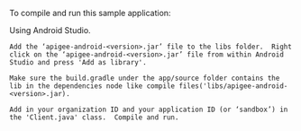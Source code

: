 To compile and run this sample application:

Using Android Studio.

    Add the ‘apigee-android-<version>.jar’ file to the libs folder.  Right click on the ‘apigee-android-<version>.jar’ file from within Android Studio and press 'Add as library'. 

    Make sure the build.gradle under the app/source folder contains the lib in the dependencies node like compile files('libs/apigee-android-<version>.jar).

    Add in your organization ID and your application ID (or ‘sandbox’) in the 'Client.java' class.  Compile and run.
